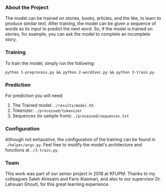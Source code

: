 ### About the Project
The model can be trained on stories, books, articles, and the like, to learn to produce similar text. After training, the model can be given a sequence of words as its input to predict the next word. So, if the model is trained on stories, for example, you can ask the model to complete an incomplete story.

### Training
To train the model, simply run the following:
```
python 1-preprocess.py && python 2-word2vec.py && python 3-train.py
```

### Prediction
For prediction you will need:
1. The Trained model: `./results/model.h5`
2. Tokenizer: `./processed/tokenizer`
3. Sequences (to sample from): `./processed/sequences.txt`

### Configuration
Although not exhaustive, the configuration of the training can be found in `./helper/args.py`. Feel free to modify the model's architecture and functions at `./3-train.py`.

### Team
This work was part of our senior project in 2018 at KFUPM. Thanks to my colleagues Saleh Alresaini and Faris Alasmari, and also to our supervisor Dr. Lahouari Ghouti, for this great learning experience.
